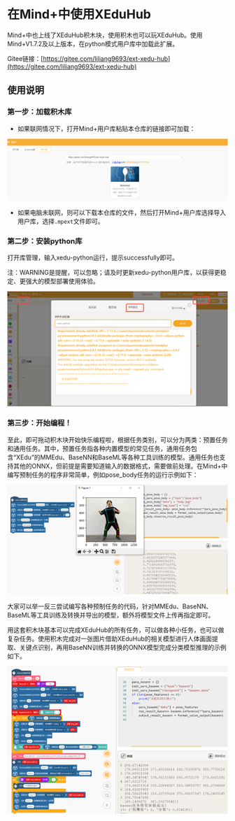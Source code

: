 # 在Mind+中使用XEduHub

Mind+中也上线了XEduHub积木块，使用积木也可以玩XEduHub。使用Mind+V1.7.2及以上版本，在python模式用户库中加载此扩展。

Gitee链接：[https://gitee.com/liliang9693/ext-xedu-hub](https://gitee.com/liliang9693/ext-xedu-hub)

## 使用说明

### 第一步：加载积木库

- 如果联网情况下，打开Mind+用户库粘贴本仓库的链接即可加载：

![](../images/xeduhub/mind1.png)

- 如果电脑未联网，则可以下载本仓库的文件，然后打开Mind+用户库选择导入用户库，选择`.mpext`文件即可。

### 第二步：安装python库

打开库管理，输入xedu-python运行，提示successfully即可。

注：WARNING是提醒，可以忽略；请及时更新xedu-python用户库，以获得更稳定、更强大的模型部署使用体验。

![](../images/xeduhub/mind2.png)

### 第三步：开始编程！

至此，即可拖动积木块开始快乐编程啦，根据任务类别，可以分为两类：预置任务和通用任务。其中，预置任务指各种内置模型的常见任务，通用任务包含“XEdu”的MMEdu、BaseNN和BaseML等各种工具训练的模型。通用任务也支持其他的ONNX，但前提是需要知道输入的数据格式，需要做前处理。在Mind+中编写预制任务的程序非常简单，例如pose_body任务的运行示例如下：

![](../images/xeduhub/mind3.png)

大家可以举一反三尝试编写各种预制任务的代码，针对MMEdu、BaseNN、BaseML等工具训练及转换并导出的模型，额外将模型文件上传再指定即可。

用这套积木块基本可以完成XEduHub的所有任务，可以做各种小任务，也可以做复杂任务。使用积木完成对一张图片借助XEduHub的相关模型进行人体画面提取、关键点识别，再用BaseNN训练并转换的ONNX模型完成分类模型推理的示例如下。

![](../images/xeduhub/mind4.png)